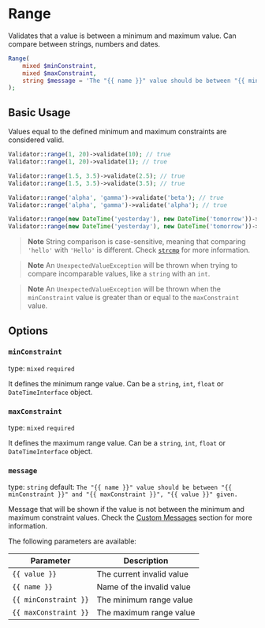 # Range

Validates that a value is between a minimum and maximum value.
Can compare between strings, numbers and dates.

```php
Range(
    mixed $minConstraint,
    mixed $maxConstraint,
    string $message = 'The "{{ name }}" value should be between "{{ minConstraint }}" and "{{ maxConstraint }}", "{{ value }}" given.'
);
```

## Basic Usage

Values equal to the defined minimum and maximum constraints are considered valid.

```php
Validator::range(1, 20)->validate(10); // true
Validator::range(1, 20)->validate(1); // true

Validator::range(1.5, 3.5)->validate(2.5); // true
Validator::range(1.5, 3.5)->validate(3.5); // true

Validator::range('alpha', 'gamma')->validate('beta'); // true
Validator::range('alpha', 'gamma')->validate('alpha'); // true

Validator::range(new DateTime('yesterday'), new DateTime('tomorrow'))->validate(new DateTime('today')); // true
Validator::range(new DateTime('yesterday'), new DateTime('tomorrow'))->validate(new DateTime('tomorrow')); // true
```

> **Note**
> String comparison is case-sensitive, meaning that comparing `'hello'` with `'Hello'` is different.
> Check [`strcmp`](https://www.php.net/manual/en/function.strcmp.php) for more information.

> **Note**
> An `UnexpectedValueException` will be thrown when trying to compare incomparable values, like a `string` with an `int`.

> **Note**
> An `UnexpectedValueException` will be thrown when the `minConstraint` value is greater than or equal to the `maxConstraint` value.

## Options

### `minConstraint`

type: `mixed` `required`

It defines the minimum range value.
Can be a `string`, `int`, `float` or `DateTimeInterface` object.

### `maxConstraint`

type: `mixed` `required`

It defines the maximum range value.
Can be a `string`, `int`, `float` or `DateTimeInterface` object.

### `message`

type: `string` default: `The "{{ name }}" value should be between "{{ minConstraint }}" and "{{ maxConstraint }}", "{{ value }}" given.`

Message that will be shown if the value is not between the minimum and maximum constraint values.
Check the [Custom Messages]() section for more information.

The following parameters are available:

| Parameter             | Description               |
|-----------------------|---------------------------|
| `{{ value }}`         | The current invalid value |
| `{{ name }}`          | Name of the invalid value |
| `{{ minConstraint }}` | The minimum range value   |
| `{{ maxConstraint }}` | The maximum range value   |